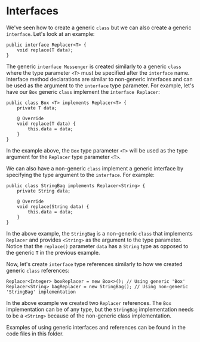 # Interfaces

We've seen how to create a generic `class` but we can also create a generic `interface`. Let's look at an example:

```
public interface Replacer<T> {
    void replace(T data);
}
```

The generic `interface Messenger` is created similarly to a generic `class` where the type parameter `<T>` must be
specified after the `interface` name. Interface method declarations are similar to non-generic interfaces and can
be used as the argument to the `interface` type parameter. For example, let's have our `Box` generic `class`
implement the `interface Replacer`:

```
public class Box <T> implements Replacer<T> {
    private T data;

    @ Override
    void replace(T data) {
        this.data = data;
    }
}
```

In the example above, the `Box` type parameter `<T>` will be used as the type argument for the `Replacer` type parameter
`<T>`.

We can also have a non-generic `class` implement a generic interface by specifying the type argument to the `interface`.
For example:

```
public class StringBag implements Replacer<String> {
    private String data;

    @ Override
    void replace(String data) {
        this.data = data;
    }
}
```

In the above example, the `StringBag` is a non-generic `class` that implements `Replacer` and provides `<String>` as the
argument to the type parameter. Notice that the `replace()` parameter `data` has a `String` type as opposed to the 
generic `T` in the previous example.

Now, let's create `interface` type references similarly to how we created generic `class` references:

```
Replacer<Integer> boxReplacer = new Box<>(); // Using generic 'Box'
Replacer<String> bagReplacer = new StringBag(); // Using non-generic 'StringBag' implementation
```

In the above example we created two `Replacer` references. The `Box` implementation can be of any type, but the `StringBag`
implementation needs to be a `<String>` because of the non-generic class implementation.

Examples of using generic interfaces and references can be found in the code files in this folder.